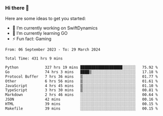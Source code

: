### Hi there 👋

Here are some ideas to get you started:

- 🔭 I’m currently working on SwiftDynamics
- 🌱 I’m currently learning GO
-  ⚡ Fun fact: Gaming
  
  <!--
- 👯 I’m looking to collaborate on ...
- 🤔 I’m looking for help with ...
- 💬 Ask me about ...
- 📫 How to reach me: ...
- 😄 Pronouns: ...
-->

<!--START_SECTION:waka-->

```txt
From: 06 September 2023 - To: 29 March 2024

Total Time: 431 hrs 9 mins

Python            327 hrs 19 mins ███████████████████░░░░░░   75.92 %
Go                74 hrs 3 mins   ████▒░░░░░░░░░░░░░░░░░░░░   17.18 %
Protocol Buffer   7 hrs 36 mins   ▒░░░░░░░░░░░░░░░░░░░░░░░░   01.77 %
Other             6 hrs 56 mins   ▒░░░░░░░░░░░░░░░░░░░░░░░░   01.61 %
JavaScript        4 hrs 45 mins   ▒░░░░░░░░░░░░░░░░░░░░░░░░   01.10 %
TypeScript        3 hrs 30 mins   ▒░░░░░░░░░░░░░░░░░░░░░░░░   00.81 %
Markdown          2 hrs 46 mins   ░░░░░░░░░░░░░░░░░░░░░░░░░   00.64 %
JSON              42 mins         ░░░░░░░░░░░░░░░░░░░░░░░░░   00.16 %
HTML              39 mins         ░░░░░░░░░░░░░░░░░░░░░░░░░   00.15 %
Makefile          39 mins         ░░░░░░░░░░░░░░░░░░░░░░░░░   00.15 %
```

<!--END_SECTION:waka-->
